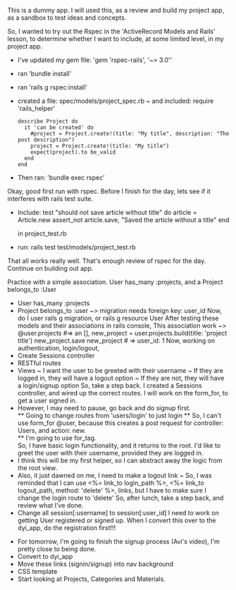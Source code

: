 This is a dummy app.  I will used this, as a review and build my project app, as a sandbox to test ideas and concepts.  

So, I wanted to try out the Rspec in the 'ActiveRecord Models and Rails' lesson, to determine whether I want to include, at some limited level, in my project app.
  * I've updated my gem file: 'gem 'rspec-rails', '~> 3.0''
  * ran 'bundle install'
  * ran 'rails g rspec:install'
  * created a file: spec/models/project_spec.rb
   ~ and included:
      require 'rails_helper'

        describe Project do
          it 'can be created' do
            #project = Project.create!(title: "My title", description: "The post description")
            project = Project.create!(title: "My title")
            expect(project).to be_valid
          end
        end
  * Then ran: 'bundle exec rspec'

Okay, good first run with rspec. Before I finish for the day, lets see if it interferes with rails test suite.  
  * Include:
      test "should not save article without title" do
        article = Article.new
        assert_not article.save, "Saved the article without a title"
      end

    in project_test.rb
  * run: rails test test/models/project_test.rb

That all works really well.  That's enough review of rspec for the day.  Continue on building out app.  

Practice with a simple association.  User has_many :projects, and a Project belongs_to :User
  * User
    has_many :projects
  * Project
    belongs_to :user ~> migration needs foreign key: user_id
Now, do I user rails g migration, or rails g resource User
After testing these models and their associations in rails console,
This association work ~> @user.projects #=> an [],
  new_project = user.projects.build(title: 'project title')
  new_project.save
  new_project # => user_id: 1
Now, working on authentication, login/logout,
  * Create Sessions controller
  * RESTful routes
  * Views
    ~ I want the user to be greeted with their username
    ~ If they are logged in, they will have a logout option
    ~ If they are not, they will have a login/signup option
So, take a step back.  I created a Sessions controller, and wired up the correct routes.  I will work on the form_for, to get a user signed in.  
  * However, I may need to pause, go back and do signup first.  
  ** Going to change routes from 'users/login' to just login
  ** So, I can't use form_for @user, because this creates a post request for controller: Users, and action: new.  
  ** I'm going to use for_tag.  
So, I have basic login functionality, and it returns to the root. I'd like to greet the user with their username, provided they are logged in.  
  * I think this will be my first helper, so I can abstract away the logic from the root view.  
  * Also, it just dawned on me, I need to make a logout link
    ~ So, I was reminded that I can use <%= link_to login_path %>, <%= link_to logout_path, method: 'delete' %>, links, but I have to make sure I change the login route to 'delete'
So, after lunch, take a step back, and review what I've done.
  * Change all session[:username] to session[:user_id]
I need to work on getting User registered or signed up.  When I convert this over to the dyi_app, do the registration first!!!  

- For tomorrow, I'm going to finish the signup process (Avi's video), I'm pretty close to being done.  
- Convert to dyi_app
- Move these links (signin/signup) into nav background
- CSS template
- Start looking at Projects, Categories and Materials.  
